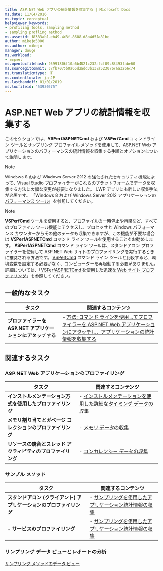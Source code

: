 ```yaml
---
title: ASP.NET Web アプリの統計情報を収集する | Microsoft Docs
ms.date: 11/04/2016
ms.topic: conceptual
helpviewer_keywords:
- profiling tools, sampling method
- sampling profling method
ms.assetid: f8383ab1-eb49-4d3f-8608-d8b4d51a81be
author: mikejo5000
ms.author: mikejo
manager: douge
ms.workload:
- aspnet
ms.openlocfilehash: 95991806f10a6b4821c232afcf09c83493fabe60
ms.sourcegitcommit: 37fb7075b0a65d2add3b137a5230767aa3266c74
ms.translationtype: HT
ms.contentlocale: ja-JP
ms.lasthandoff: 01/02/2019
ms.locfileid: "53930675"
---
```

# <a name="collect-statistics-for-aspnet-web-apps"></a>ASP.NET Web アプリの統計情報を収集する

このセクションでは、**VSPerfASPNETCmd** および **VSPerfCmd** コマンドライン ツールとサンプリング プロファイル メソッドを使用して、ASP.NET Web アプリケーションのパフォーマンスの統計情報を収集する手順とオプションについて説明します。  
  
> [!NOTE]
>  Windows 8 および Windows Server 2012 の強化されたセキュリティ機能によって、Visual Studio プロファイラーがこれらのプラットフォームでデータを収集する方法に大幅な変更が必要になりました。 UWP アプリにも新しい収集手法が必要です。 「[Windows 8 および Windows Server 2012 アプリケーションのパフォーマンス ツール](../profiling/performance-tools-on-windows-8-and-windows-server-2012-applications.md)」を参照してください。  
  
> [!NOTE]
>  **VSPerfCmd** ツールを使用すると、プロファイルの一時停止や再開など、すべてのプロファイル ツール機能にアクセスし、プロセッサと Windows パフォーマンス カウンターからその他のデータも収集できますが、この機能が不要な場合は **VSPerfASPNETCmd** コマンド ライン ツールを使用することをお勧めします。 **VSPerfASPNETCmd** コマンド ライン ツールは、スタンドアロン プロファイラーを使用して ASP.NET Web サイトのプロファイリングを実行するときに推奨される方法です。 [VSPerfCmd](../profiling/vsperfcmd.md) コマンド ライン ツールと比較すると、環境変数を設定する必要がなく、コンピューターを再起動する必要がありません。 詳細については、「[VSPerfASPNETCmd を使用した迅速な Web サイト プロファイリング](../profiling/rapid-web-site-profiling-with-vsperfaspnetcmd.md)」を参照してください。  
  
## <a name="common-tasks"></a>一般的なタスク  
  
|タスク|関連するコンテンツ|  
|----------|---------------------|  
|**プロファイラーを ASP.NET アプリケーションにアタッチする**|-   [方法: コマンド ラインを使用してプロファイラーを ASP.NET Web アプリケーションにアタッチし、アプリケーションの統計情報を収集する](../profiling/how-to-attach-the-profiler-to-an-aspnet-web-application-to-collect-application-statistics-by-using-the-command-line.md)|  
  
## <a name="related-tasks"></a>関連するタスク  
  
### <a name="profile-aspnet-web-applications"></a>ASP.NET Web アプリケーションのプロファイリング  
  
|タスク|関連するコンテンツ|  
|----------|---------------------|  
|**インストルメンテーション方式を使用したプロファイリング**|-   [インストルメンテーションを使用した詳細なタイミング データの収集](../profiling/collecting-detailed-timing-data-aspnet-profiler-instrumentation-method.md)|  
|**メモリ割り当てとガベージ コレクションのプロファイリング**|-   [メモリ データの収集](../profiling/collecting-memory-data-from-an-aspnet-web-application.md)|  
|**リソースの競合とスレッド アクティビティのプロファイリング**|-   [コンカレンシー データの収集](../profiling/collecting-concurrency-data-for-an-aspnet-web-application.md)|  
  
### <a name="sample-method"></a>サンプル メソッド  
  
|タスク|関連するコンテンツ|  
|----------|---------------------|  
|**スタンドアロン (クライアント) アプリケーションのプロファイリング**|-   [サンプリングを使用したアプリケーション統計情報の収集](../profiling/collecting-application-statistics-for-stand-alone-applications.md)|  
|-   **サービスのプロファイリング**|-   [サンプリングを使用したアプリケーション統計情報の収集](../profiling/collecting-application-statistics-for-services-by-using-the-profiler-sampling-method.md)|  
  
### <a name="analyze-sampling-data-views-and-reports"></a>サンプリング データ ビューとレポートの分析  
 [サンプリング メソッドのデータ ビュー](../profiling/profiler-sampling-method-data-views.md)